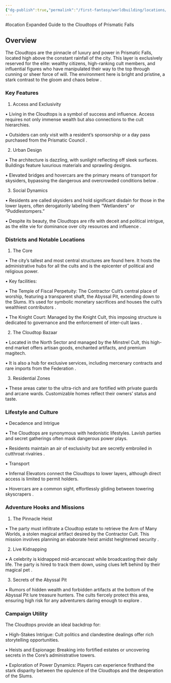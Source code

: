 ```yaml
---
{"dg-publish":true,"permalink":"/first-fantasy/worldbuilding/locations/the-falls/the-cloudtops/","noteIcon":"","created":"2025-01-21T10:27:25.473+09:00","updated":"2025-01-26T21:04:03.441+09:00"}
---
```


#location 
Expanded Guide to the Cloudtops of Prismatic Falls

  

## **Overview**

  

The Cloudtops are the pinnacle of luxury and power in Prismatic Falls, located high above the constant rainfall of the city. This layer is exclusively reserved for the elite: wealthy citizens, high-ranking cult members, and influential figures who have manipulated their way to the top through cunning or sheer force of will. The environment here is bright and pristine, a stark contrast to the gloom and chaos below .

  

### **Key Features**

1. Access and Exclusivity

• Living in the Cloudtops is a symbol of success and influence. Access requires not only immense wealth but also connections to the cult hierarchies.

• Outsiders can only visit with a resident’s sponsorship or a day pass purchased from the Prismatic Council .

2. Urban Design

• The architecture is dazzling, with sunlight reflecting off sleek surfaces. Buildings feature luxurious materials and sprawling designs.

• Elevated bridges and hovercars are the primary means of transport for skysiders, bypassing the dangerous and overcrowded conditions below .

3. Social Dynamics

• Residents are called skysiders and hold significant disdain for those in the lower layers, often derogatorily labeling them “Wetlanders” or “Puddlestompers.”

• Despite its beauty, the Cloudtops are rife with deceit and political intrigue, as the elite vie for dominance over city resources and influence .

  

### **Districts and Notable Locations**

1. The Core

• The city’s tallest and most central structures are found here. It hosts the administrative hubs for all the cults and is the epicenter of political and religious power.

• Key facilities:

• The Temple of Fiscal Perpetuity: The Contractor Cult’s central place of worship, featuring a transparent shaft, the Abyssal Pit, extending down to the Slums. It’s used for symbolic monetary sacrifices and houses the cult’s wealthiest contributors .

• The Knight Court: Managed by the Knight Cult, this imposing structure is dedicated to governance and the enforcement of inter-cult laws .

2. The Cloudtop Bazaar

• Located in the North Sector and managed by the Minstrel Cult, this high-end market offers artisan goods, enchanted artifacts, and premium magitech.

• It is also a hub for exclusive services, including mercenary contracts and rare imports from the Federation .

3. Residential Zones

• These areas cater to the ultra-rich and are fortified with private guards and arcane wards. Customizable homes reflect their owners’ status and taste.

  

### **Lifestyle and Culture**

• Decadence and Intrigue

• The Cloudtops are synonymous with hedonistic lifestyles. Lavish parties and secret gatherings often mask dangerous power plays.

• Residents maintain an air of exclusivity but are secretly embroiled in cutthroat rivalries .

• Transport

• Infernal Elevators connect the Cloudtops to lower layers, although direct access is limited to permit holders.

• Hovercars are a common sight, effortlessly gliding between towering skyscrapers .

  

### **Adventure Hooks and Missions**

1. The Pinnacle Heist

• The party must infiltrate a Cloudtop estate to retrieve the Arm of Many Worlds, a stolen magical artifact desired by the Contractor Cult. This mission involves planning an elaborate heist amidst heightened security .

2. Live Kidnapping

• A celebrity is kidnapped mid-arcanocast while broadcasting their daily life. The party is hired to track them down, using clues left behind by their magical pet .

3. Secrets of the Abyssal Pit

• Rumors of hidden wealth and forbidden artifacts at the bottom of the Abyssal Pit lure treasure hunters. The cults fiercely protect this area, ensuring high risk for any adventurers daring enough to explore .

  

### **Campaign Utility**

  

The Cloudtops provide an ideal backdrop for:

• High-Stakes Intrigue: Cult politics and clandestine dealings offer rich storytelling opportunities.

• Heists and Espionage: Breaking into fortified estates or uncovering secrets in the Core’s administrative towers.

• Exploration of Power Dynamics: Players can experience firsthand the stark disparity between the opulence of the Cloudtops and the desperation of the Slums.